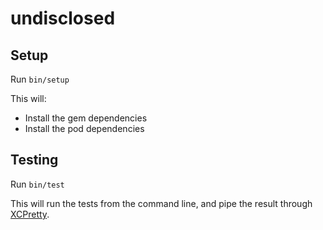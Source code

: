 # undisclosed #

## Setup ##

Run `bin/setup`

This will:

 - Install the gem dependencies
 - Install the pod dependencies

## Testing ##

Run `bin/test`

This will run the tests from the command line, and pipe the result through
[XCPretty][].

[XCPretty]: https://github.com/supermarin/xcpretty

